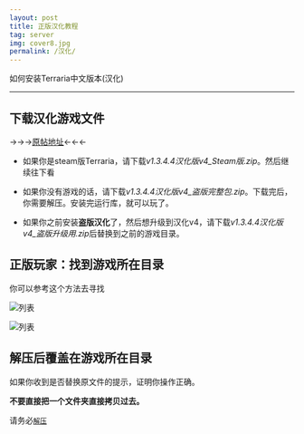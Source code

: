 ```yaml
---
layout: post
title: 正版汉化教程
tag: server
img: cover8.jpg
permalink: /汉化/
---
```


如何安装Terraria中文版本(汉化)

***

## 下载汉化游戏文件

→→→[原帖地址][tie]←←←

- 如果你是steam版Terraria，请下载*v1.3.4.4汉化版v4_Steam版.zip*。然后继续往下看

- 如果你没有游戏的话，请下载*v1.3.4.4汉化版v4_盗版完整包.zip*。下载完后，你需要解压。安装完运行库，就可以玩了。

- 如果你之前安装**盗版汉化**了，然后想升级到汉化v4，请下载*v1.3.4.4汉化版v4_盗版升级用.zip*后替换到之前的游戏目录。

## 正版玩家：找到游戏所在目录

你可以参考这个方法去寻找

![列表]({{site.baseurl}}/images/汉化01.png)

![列表]({{site.baseurl}}/images/汉化02.png)

## 解压后覆盖在游戏所在目录

如果你收到是否替换原文件的提示，证明你操作正确。

__不要直接把一个文件夹直接拷贝过去。__

请务必[`解压`][unar]

[unar]: http://jingyan.baidu.com/article/9f7e7ec05dacd06f281554dd.html
[tie]: https://tieba.baidu.com/p/5014125051